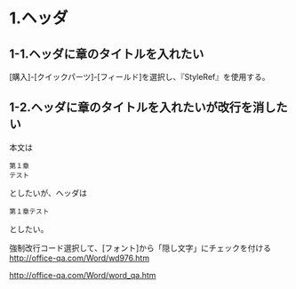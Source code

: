 # 1.ヘッダ

## 1-1.ヘッダに章のタイトルを入れたい

[購入]-[クイックパーツ]-[フィールド]を選択し、『StyleRef』を使用する。

## 1-2.ヘッダに章のタイトルを入れたいが改行を消したい

本文は

```
第１章
テスト
```

としたいが、ヘッダは
```
第１章テスト
```
としたい。

強制改行コード選択して、[フォント]から「隠し文字」にチェックを付ける
http://office-qa.com/Word/wd976.htm

http://office-qa.com/Word/word_qa.htm

